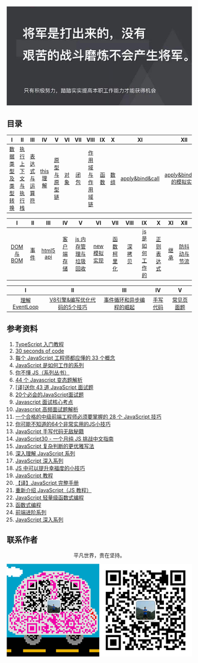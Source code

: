 ![image](./img/timg.jpg)
<br>

## 目录

|                                                                                    I                                                                                    |                                                                          II                                                                           |                                                                                 III                                                                                 |                                                          IV                                                           |                                                                            V                                                                             |                                                      VI                                                      |                                                     VII                                                      |                                                                                      VIII                                                                                      |                                                      IX                                                      |                                                      X                                                       |                                                            XI                                                            |                                                                                   XII                                                                                   |
| :---------------------------------------------------------------------------------------------------------------------------------------------------------------------: | :---------------------------------------------------------------------------------------------------------------------------------------------------: | :-----------------------------------------------------------------------------------------------------------------------------------------------------------------: | :-------------------------------------------------------------------------------------------------------------------: | :------------------------------------------------------------------------------------------------------------------------------------------------------: | :----------------------------------------------------------------------------------------------------------: | :----------------------------------------------------------------------------------------------------------: | :----------------------------------------------------------------------------------------------------------------------------------------------------------------------------: | :----------------------------------------------------------------------------------------------------------: | :----------------------------------------------------------------------------------------------------------: | :----------------------------------------------------------------------------------------------------------------------: | :---------------------------------------------------------------------------------------------------------------------------------------------------------------------: |
| [数据类型及类型转换](https://github.com/cs-learning-record/javascript-series/blob/master/javascript/%E6%95%B0%E6%8D%AE%E7%B1%BB%E5%9E%8B%E4%B8%8E%E8%BD%AC%E6%8D%A2.md) | [执行上下文与执行栈](https://github.com/cs-learning-record/javascript-series/blob/master/javascript/%E6%89%A7%E8%A1%8C%E4%B8%8A%E4%B8%8B%E6%96%87.md) | [表达式与运算符](https://github.com/cs-learning-record/javascript-series/blob/master/javascript/%E8%A1%A8%E8%BE%BE%E5%BC%8F%E4%B8%8E%E8%BF%90%E7%AE%97%E7%AC%A6.md) | [this 理解](https://github.com/cs-learning-record/javascript-series/blob/master/javascript/this%E7%90%86%E8%A7%A3.md) | [原型与原型链](https://github.com/cs-learning-record/javascript-series/blob/master/javascript/%E5%8E%9F%E5%9E%8B%E4%B8%8E%E5%8E%9F%E5%9E%8B%E9%93%BE.md) | [对象](https://github.com/cs-learning-record/javascript-series/blob/master/javascript/%E5%AF%B9%E8%B1%A1.md) | [闭包](https://github.com/cs-learning-record/javascript-series/blob/master/javascript/%E9%97%AD%E5%8C%85.md) | [作用域与作用域链](https://github.com/cs-learning-record/javascript-series/blob/master/javascript/%E4%BD%9C%E7%94%A8%E5%9F%9F%E4%B8%8E%E4%BD%9C%E7%94%A8%E5%9F%9F%E9%93%BE.md) | [函数](https://github.com/cs-learning-record/javascript-series/blob/master/javascript/%E5%87%BD%E6%95%B0.md) | [数组](https://github.com/cs-learning-record/javascript-series/blob/master/javascript/%E6%95%B0%E7%BB%84.md) | [apply&bind&call](https://github.com/cs-learning-record/javascript-series/blob/master/javascript/apply%26bind%26call.md) | [apply&bind&call 的模拟实现](https://github.com/cs-learning-record/javascript-series/blob/master/javascript/apply%26bind%26call%E6%A8%A1%E6%8B%9F%E5%AE%9E%E7%8E%B0.md) |

|                                                        I                                                        |                                                      II                                                      |                                                   III                                                   |                                                                      IV                                                                       |                                                                                              V                                                                                               |                                                                    VI                                                                     |                                                                      VII                                                                      |                                                          VIII                                                           |                                                                          IX                                                                          |                                                                       X                                                                       |                                                      XI                                                      |                                                                           XII                                                                            |
| :-------------------------------------------------------------------------------------------------------------: | :----------------------------------------------------------------------------------------------------------: | :-----------------------------------------------------------------------------------------------------: | :-------------------------------------------------------------------------------------------------------------------------------------------: | :------------------------------------------------------------------------------------------------------------------------------------------------------------------------------------------: | :---------------------------------------------------------------------------------------------------------------------------------------: | :-------------------------------------------------------------------------------------------------------------------------------------------: | :---------------------------------------------------------------------------------------------------------------------: | :--------------------------------------------------------------------------------------------------------------------------------------------------: | :-------------------------------------------------------------------------------------------------------------------------------------------: | :----------------------------------------------------------------------------------------------------------: | :------------------------------------------------------------------------------------------------------------------------------------------------------: |
| [DOM 与 BOM](https://github.com/cs-learning-record/javascript-series/blob/master/javascript/DOM%E4%B8%8EBOM.md) | [事件](https://github.com/cs-learning-record/javascript-series/blob/master/javascript/%E4%BA%8B%E4%BB%B6.md) | [html5 api](https://github.com/cs-learning-record/javascript-series/blob/master/javascript/html5api.md) | [客户端存储](https://github.com/cs-learning-record/javascript-series/blob/master/javascript/%E5%AE%A2%E6%88%B7%E7%AB%AF%E5%AD%98%E5%82%A8.md) | [js 内存管理与垃圾回收](https://github.com/cs-learning-record/javascript-series/blob/master/javascript/%E5%9E%83%E5%9C%BE%E5%9B%9E%E6%94%B6%E5%92%8C%E5%86%85%E5%AD%98%E7%AE%A1%E7%90%86.md) | [new 模拟实现](https://github.com/cs-learning-record/javascript-series/blob/master/javascript/new%E6%A8%A1%E6%8B%9F%E5%AE%9E%E7%8E%B0.md) | [函数柯里化](https://github.com/cs-learning-record/javascript-series/blob/master/javascript/%E5%87%BD%E6%95%B0%E6%9F%AF%E9%87%8C%E5%8C%96.md) | [深拷贝](https://github.com/cs-learning-record/javascript-series/blob/master/javascript/%E6%B7%B1%E6%8B%B7%E8%B4%9D.md) | [js 是如何工作的](https://github.com/cs-learning-record/javascript-series/blob/master/javascript/js%E5%A6%82%E4%BD%95%E5%B7%A5%E4%BD%9C%E7%9A%84.md) | [正则表达式](https://github.com/cs-learning-record/javascript-series/blob/master/javascript/%E6%AD%A3%E5%88%99%E8%A1%A8%E8%BE%BE%E5%BC%8F.md) | [继承](https://github.com/cs-learning-record/javascript-series/blob/master/javascript/%E7%BB%A7%E6%89%BF.md) | [防抖动与节流](https://github.com/cs-learning-record/javascript-series/blob/master/javascript/%E9%98%B2%E6%8A%96%E5%8A%A8%E4%B8%8E%E8%8A%82%E6%B5%81.md) |

|                                                               I                                                                |                                                                                                                  II                                                                                                                  |                                                                                                            III                                                                                                             |                                                                 IV                                                                 |                                                                       V                                                                       |
| :----------------------------------------------------------------------------------------------------------------------------: | :----------------------------------------------------------------------------------------------------------------------------------------------------------------------------------------------------------------------------------: | :------------------------------------------------------------------------------------------------------------------------------------------------------------------------------------------------------------------------: | :--------------------------------------------------------------------------------------------------------------------------------: | :-------------------------------------------------------------------------------------------------------------------------------------------: |
| [理解EventLoop](https://github.com/cs-learning-record/javascript-series/blob/master/javascript/%E7%90%86%E8%A7%A3EventLoop.md) | [V8引擎&编写优化代码的5个技巧](https://github.com/cs-learning-record/javascript-series/blob/master/javascript/V8%E5%BC%95%E6%93%8E%26%E7%BC%96%E5%86%99%E4%BC%98%E5%8C%96%E4%BB%A3%E7%A0%81%E7%9A%845%E4%B8%AA%E6%8A%80%E5%B7%A7.md) | [事件循环和异步编程的崛起](https://github.com/cs-learning-record/javascript-series/blob/master/javascript/%E4%BA%8B%E4%BB%B6%E5%BE%AA%E7%8E%AF%E5%92%8C%E5%BC%82%E6%AD%A5%E7%BC%96%E7%A8%8B%E7%9A%84%E5%B4%9B%E8%B5%B7.md) | [手写代码](https://github.com/cs-learning-record/javascript-series/blob/master/javascript/%E6%89%8B%E5%86%99%E4%BB%A3%E7%A0%81.md) | [常见页面题](https://github.com/cs-learning-record/javascript-series/blob/master/javascript/%E5%B8%B8%E8%A7%81%E9%A1%B5%E9%9D%A2%E9%A2%98.md) |

## 参考资料

1. [TypeScript 入门教程](https://github.com/xcatliu/typescript-tutorial)
2.  [30 seconds of code](https://github.com/kujian/30-seconds-of-code)
3.  [每个 JavaScript 工程师都应懂的 33 个概念](https://github.com/stephentian/33-js-concepts)
4.  [JavaScript 是如何工作的系列](https://github.com/qq449245884/xiaozhi)
5.  [你不懂 JS（系列丛书）](https://github.com/getify/You-Dont-Know-JS/tree/1ed-zh-CN)
6.  [44 个 Javascript 变态题解析](http://www.admin10000.com/document/9203.html)
7.  [[译]送你 43 道 JavaScript 面试题](https://github.com/lydiahallie/javascript-questions/blob/master/README-zh_CN.md)
8.  [20个必会的JavaScript面试题](https://ly2011.github.io/blog/#/interview/20%E4%B8%AA%E5%BF%85%E4%BC%9A%E7%9A%84JavaScript%E9%9D%A2%E8%AF%95%E9%A2%98)
9.  [Javascript 面试核心考点](https://mp.weixin.qq.com/s/Bk07WB9hBagL590RRjC4FA)
10. [Javascript 高频面试题解析](https://mp.weixin.qq.com/s/g5Cr0N32W_z9X3qIMLOX6Q)
11. [一个合格的中级前端工程师必须要掌握的 28 个 JavaScript 技巧](https://juejin.im/post/5cef46226fb9a07eaf2b7516)
12. [你可能不知道的64个非常实用的JS小技巧](https://mp.weixin.qq.com/s/V4u3hp1b2jqlrEe7tZIOOg)
13. [JavaScript 手写代码无敌秘籍](https://mp.weixin.qq.com/s/4uzNKQcKB5YJbtXF4NQyWg)
14. [JavaScript30 - 一个月纯 JS 挑战中文指南](https://github.com/soyaine/JavaScript30)
15. [JavaScript 复杂判断的更优雅写法](https://juejin.im/post/5bdfef86e51d453bf8051bf8)
16. [深入理解 JavaScript 系列](https://www.cnblogs.com/TomXu/archive/2011/12/15/2288411.html)
17. [JavaScript 深入系列](https://github.com/mqyqingfeng/Blog/issues/17)
18. [JS 中可以提升幸福度的小技巧](https://mp.weixin.qq.com/s/pu2NmyWCQM7oN8H_WRKheA)
19. [JavaScript 教程](https://wangdoc.com/javascript/)
20. [【译】JavaScript 完整手册](https://juejin.im/post/5bff57fee51d45021a167991)
21. [重新介绍 JavaScript（JS 教程）](https://developer.mozilla.org/zh-CN/docs/Web/JavaScript/A_re-introduction_to_JavaScript)
22. [JavaScript 轻量级函数式编程](https://wizardforcel.gitbooks.io/functional-light-js/content/)
23. [函数式编程](https://llh911001.gitbooks.io/mostly-adequate-guide-chinese/content/)
24. [前端进阶系列](https://github.com/yygmind/blog)
25. [JavaScript 深入系列](https://github.com/mqyqingfeng/Blog)

## 联系作者

<div align="center">
    <p>
        平凡世界，贵在坚持。
    </p>
    <img src="./img/contact.png" />
</div>
